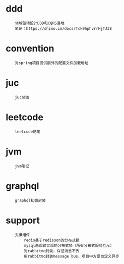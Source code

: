 

# ddd
```$xslt
    领域驱动设计DDD和CQRS落地
    笔记：https://shimo.im/docs/Tck9hphvrrHjTJ38
```

# convention
```$xslt
    对spring项目提供额外的配置文件加载地址
```

# juc
```$xslt
    juc总结
```

# leetcode
```$xslt
    leetcode随笔
```

# jvm
```$xslt
    jvm笔记
```

# graphql
```$xslt
    graphql初始封装
```

# support
```$xslt
    支撑组件
        redis基于redisson的分布式锁
        mysql悲观锁实现的分布式锁（所有分布式服务互斥）
        对rabbitmq封装，保证消息不丢
        用rabbitmq封装message bus，项目中方便自定义异步
```
